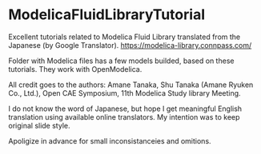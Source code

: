 # ModelicaFluidLibraryTutorial
Excellent tutorials related to Modelica Fluid Library translated from the Japanese (by Google Translator).
https://modelica-library.connpass.com/

Folder with Modelica files has a few models builded, based on these tutorials. They work with OpenModelica.

All credit goes to the authors: Amane Tanaka, Shu Tanaka (Amane Ryuken Co., Ltd.), Open CAE Symposium,  11th Modelica Study library Meeting.

I do not know the word of Japanese, but hope I get meaningful English translation using available online translators. 
My intention was to keep original slide style. 

Apoligize in advance for small inconsistanceies and omitions.
